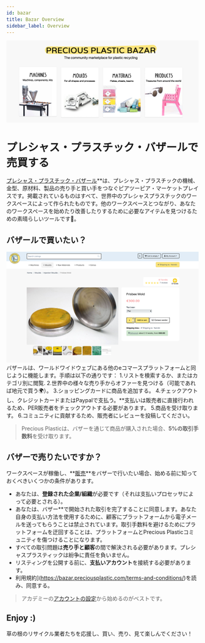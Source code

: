 ```yaml
--- 
id: bazar 
title: Bazar Overview 
sidebar_label: Overview 
--- 
```

<style> 
:root { 
  --highlight: #f7b77b; 
  --hover: #f7b77b; 
} 
</style> 
![Bazar Product](../assets/Business/bazar-header.png) 
# プレシャス・プラスチック・バザールで売買する 
[プレシャス・プラスチック・バザール](http://bazar.preciousplastic.com/)**は、プレシャス・プラスチックの機械、金型、原材料、製品の売り手と買い手をつなぐピアツーピア・マーケットプレイスです。掲載されているものはすべて、世界中のプレシャスプラスチックのワークスペースによって作られたものです。他のワークスペースとつながり、あなたのワークスペースを始めたり改善したりするために必要なアイテムを見つけるための素晴らしいツールです👊。 
## バザールで買いたい？ 
![Bazar Product](../assets/Business/Bazar-Item.png) 
バザールは、ワールドワイドウェブにある他のeコマースプラットフォームと同じように機能します。手順は以下の通りです： 
1.リストを検索するか、またはカテゴリ別に閲覧. 
2.世界中の様々な売り手からオファーを見つける（可能であれば地元で買う🌍）。 
3.ショッピングカードに商品を追加する。 
4.チェックアウトし、クレジットカードまたはPaypalで支払う。**支払いは販売者に直接行われるため、PER販売者をチェックアウトする必要があります。 
5.商品を受け取ります。 
6.コミュニティに貢献するため、販売者にレビューを投稿してください。 
> Precious Plasticは、バザーを通じて商品が購入された場合、**5%の取引手数料**を受け取ります。 
## バザーで売りたいですか？ 
ワークスペースが稼働し、**[販売](https://bazar.preciousplastic.com/index.php?dispatch=companies.apply_for_vendor)**をバザーで行いたい場合、始める前に知っておくべきいくつかの条件があります。 
* あなたは、**登録された企業/組織**が必要です（それは支払いプロセッサによって必要とされる）。 
* あなたは、バザー**で開始された取引を完了することに同意します。あなた自身の支払い方法を使用するために、顧客にプラットフォームから電子メールを送ってもらうことは禁止されています。取引手数料を避けるためにプラットフォームを迂回することは、プラットフォームとPrecious Plasticコミュニティを傷つけることになります。 
* すべての取引問題は**売り手と顧客**の間で解決される必要があります。プレシャスプラスティックは紛争に責任を負いません。 
* リスティングを公開する前に、**支払いアカウント**を接続する必要があります。 
* 利用規約](https://bazar.preciousplastic.com/terms-and-conditions/)を読み、同意する。 
> アカデミーの[アカウントの設定](https://community.preciousplastic.com/academy/business/Account_Setup)から始めるのがベストです。 
## Enjoy :) 
草の根のリサイクル業者たちを応援し、買い、売り、見て楽しんでください！ 
